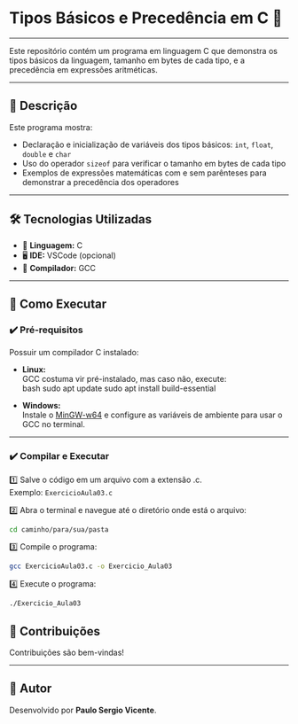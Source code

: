 # Tipos Básicos e Precedência em C 🧮

---

Este repositório contém um programa em linguagem C que demonstra os tipos básicos da linguagem, tamanho em bytes de cada tipo, e a precedência em expressões aritméticas.

---

## 📜 Descrição

Este programa mostra:

- Declaração e inicialização de variáveis dos tipos básicos: `int`, `float`, `double` e `char`
- Uso do operador `sizeof` para verificar o tamanho em bytes de cada tipo
- Exemplos de expressões matemáticas com e sem parênteses para demonstrar a precedência dos operadores

---

## 🛠️ Tecnologias Utilizadas

- 🧠 **Linguagem:** C
- 🖥️ **IDE:** VSCode (opcional)
- 🔧 **Compilador:** GCC

---

## 🚀 Como Executar

### ✔️ Pré-requisitos

Possuir um compilador C instalado:

- **Linux:**  
GCC costuma vir pré-instalado, mas caso não, execute:  
bash
sudo apt update
sudo apt install build-essential


- **Windows:**  
Instale o [MinGW-w64](https://www.mingw-w64.org/) e configure as variáveis de ambiente para usar o GCC no terminal.

---

### ✔️ Compilar e Executar

1️⃣ Salve o código em um arquivo com a extensão .c.  
Exemplo: ```ExercicioAula03.c```

2️⃣ Abra o terminal e navegue até o diretório onde está o arquivo:  
```bash
cd caminho/para/sua/pasta
```


3️⃣ Compile o programa:  
```bash
gcc ExercicioAula03.c -o Exercicio_Aula03
```


4️⃣ Execute o programa:  
```bash
./Exercicio_Aula03
```


## 🤝 Contribuições

Contribuições são bem-vindas!  

---

## 🙌 Autor

Desenvolvido por **Paulo Sergio Vicente**. 
